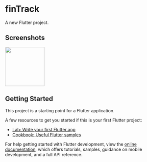 # finTrack

A new Flutter project.

## Screenshots
<img src="https://drive.google.com/file/d/1todlztLTHh1qrFbi7NJD0rhBG7ql2j9d/view?usp=drive_link" width="128"/>

## Getting Started

This project is a starting point for a Flutter application.

A few resources to get you started if this is your first Flutter project:

- [Lab: Write your first Flutter app](https://docs.flutter.dev/get-started/codelab)
- [Cookbook: Useful Flutter samples](https://docs.flutter.dev/cookbook)

For help getting started with Flutter development, view the
[online documentation](https://docs.flutter.dev/), which offers tutorials,
samples, guidance on mobile development, and a full API reference.
